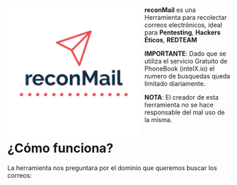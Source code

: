 #
<p align="center">
<img src="images/reconMail.png"
	alt="reconMail logo"
	width="300"
	style="float: left; margin-right: 10px;" />
</p>

**reconMail** es una Herramienta para recolectar correos electrónicos, ideal para **Pentesting**, **Hackers Éticos**, **REDTEAM**

**IMPORTANTE**: Dado que se utiliza el servicio Gratuito de PhoneBook (intelX.io) el numero de busquedas queda limitado diariamente.

**NOTA**: El creador de esta herramienta no se hace responsable del mal uso de la misma.

¿Cómo funciona?
======
La herramienta nos preguntara por el dominio que queremos buscar los correos:

